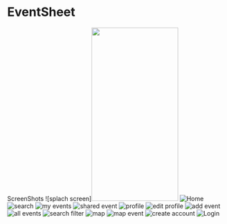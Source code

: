 # EventSheet
ScreenShots
![splach screen]<img src="https://user-images.githubusercontent.com/47791578/129800270-0fd61c28-d889-482e-befb-43434c4c5463.jpeg" width="200" height="400">
![Home](https://user-images.githubusercontent.com/47791578/129800292-8165f656-fa5b-449d-912e-391041331567.jpeg)
![search](https://user-images.githubusercontent.com/47791578/129800812-650828aa-b45d-4abb-812b-72579f392d6e.jpeg)
![my events](https://user-images.githubusercontent.com/47791578/129800816-c61314b3-3bcf-4e5b-b89c-61d0ab6a2c14.jpeg)
![shared event](https://user-images.githubusercontent.com/47791578/129800824-a0e35585-57c6-4dfc-a3bb-dc4ca083a5d7.jpeg)
![profile](https://user-images.githubusercontent.com/47791578/129800828-44cf2d11-fcc4-4c16-b457-07fa815e905e.jpeg)
![edit profile](https://user-images.githubusercontent.com/47791578/129800834-71acdb36-cb36-4d5b-8b3a-d5cb0b5f5fb0.jpeg)
![add event](https://user-images.githubusercontent.com/47791578/129800840-a7abc43d-f79d-4a4e-b453-e550591d09b1.jpeg)
![all events](https://user-images.githubusercontent.com/47791578/129800844-7790cdd5-8e1d-4433-80c6-9aba69f7d37d.jpeg)
![search filter](https://user-images.githubusercontent.com/47791578/129800851-d7d8afa4-8726-49fb-86fe-1184add72ea3.jpeg)
![map](https://user-images.githubusercontent.com/47791578/129800853-fdaf5181-19c6-4e87-b05e-f431c4604d97.jpeg)
![map event](https://user-images.githubusercontent.com/47791578/129800858-aa6aeb7e-005b-4dd7-b9b5-d9a5822470b5.jpeg)
![create account](https://user-images.githubusercontent.com/47791578/129800860-25b21663-6da2-4cfc-89f6-92a24c0d8492.jpeg)
![Login](https://user-images.githubusercontent.com/47791578/129800866-43be4560-0af2-44c9-ab7f-87cef3e57cd3.jpeg)
